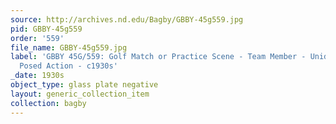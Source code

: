 ```yaml
---
source: http://archives.nd.edu/Bagby/GBBY-45g559.jpg
pid: GBBY-45g559
order: '559'
file_name: GBBY-45g559.jpg
label: 'GBBY 45G/559: Golf Match or Practice Scene - Team Member - Unidentified -
  Posed Action - c1930s'
_date: 1930s
object_type: glass plate negative
layout: generic_collection_item
collection: bagby
---
```

